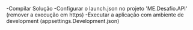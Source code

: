 ﻿-Compilar Solução
-Configurar o launch.json no projeto 'ME.Desafio.API' (remover a execução em https)
-Executar a aplicação com ambiente de development (appsettings.Development.json)
